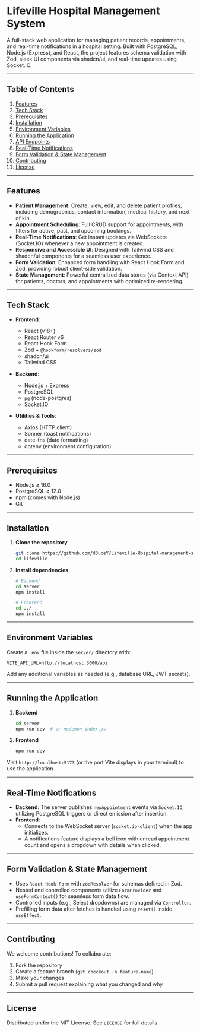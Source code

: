 # Lifeville Hospital Management System

A full-stack web application for managing patient records, appointments, and real-time notifications in a hospital setting. Built with PostgreSQL, Node.js (Express), and React, the project features schema validation with Zod, sleek UI components via shadcn/ui, and real-time updates using Socket.IO.

---

##  Table of Contents

1. [Features](#features)  
2. [Tech Stack](#tech-stack)  
3. [Prerequisites](#prerequisites)  
4. [Installation](#installation)  
5. [Environment Variables](#environment-variables)  
6. [Running the Application](#running-the-application)  
7. [API Endpoints](#api-endpoints)  
8. [Real-Time Notifications](#real-time-notifications)  
9. [Form Validation & State Management](#form-validation--state-management)  
10. [Contributing](#contributing)  
11. [License](#license)

---

##  Features

- **Patient Management**: Create, view, edit, and delete patient profiles, including demographics, contact information, medical history, and next of kin.
- **Appointment Scheduling**: Full CRUD support for appointments, with filters for active, past, and upcoming bookings.
- **Real-Time Notifications**: Get instant updates via WebSockets (Socket.IO) whenever a new appointment is created.
- **Responsive and Accessible UI**: Designed with Tailwind CSS and shadcn/ui components for a seamless user experience.
- **Form Validation**: Enhanced form handling with React Hook Form and Zod, providing robust client-side validation.
- **State Management**: Powerful centralized data stores (via Context API) for patients, doctors, and appointments with optimized re-rendering.

---

##  Tech Stack

- **Frontend**:
  - React (v18+)
  - React Router v6
  - React Hook Form
  - Zod + `@hookform/resolvers/zod`
  - shadcn/ui
  - Tailwind CSS

- **Backend**:
  - Node.js + Express  
  - PostgreSQL  
  - `pg` (node-postgres)  
  - Socket.IO  

- **Utilities & Tools**:
  - Axios (HTTP client)
  - Sonner (toast notifications)
  - date-fns (date formatting)
  - dotenv (environment configuration)

---

##  Prerequisites

- Node.js ≥ 16.0  
- PostgreSQL ≥ 12.0  
- npm (comes with Node.js)  
- Git

---

##  Installation

1. **Clone the repository**  
   ```bash
   git clone https://github.com/d3uceY/Lifeville-Hospital-management-system.git
   cd lifeville
   ```

2. **Install dependencies**

   ```bash
   # Backend
   cd server
   npm install

   # Frontend
   cd ../
   npm install
   ```

---

## Environment Variables

Create a `.env` file inside the `server/` directory with:

```env
VITE_API_URL=http://localhost:3000/api
```

Add any additional variables as needed (e.g., database URL, JWT secrets).

---

## Running the Application

1. **Backend**

   ```bash
   cd server
   npm run dev  # or nodemon index.js
   ```

2. **Frontend**

   ```bash
   npm run dev
   ```

Visit `http://localhost:5173` (or the port Vite displays in your terminal) to use the application.

---

## Real-Time Notifications

* **Backend**: The server publishes `newAppointment` events via `Socket.IO`, utilizing PostgreSQL triggers or direct emission after insertion.
* **Frontend**:
  * Connects to the WebSocket server (`socket.io-client`) when the app initializes.
  * A notifications feature displays a bell icon with unread appointment count and opens a dropdown with details when clicked.

---

## Form Validation & State Management

* Uses `React Hook Form` with `zodResolver` for schemas defined in Zod.
* Nested and controlled components utilize `FormProvider` and `useFormContext()` for seamless form data flow.
* Controlled inputs (e.g., Select dropdowns) are managed via `Controller`.
* Prefilling form data after fetches is handled using `reset()` inside `useEffect`.

---

## Contributing

We welcome contributions! To collaborate:

1. Fork the repository
2. Create a feature branch (`git checkout -b feature-name`)
3. Make your changes
4. Submit a pull request explaining what you changed and why

---

## License

Distributed under the MIT License. See `LICENSE` for full details.
